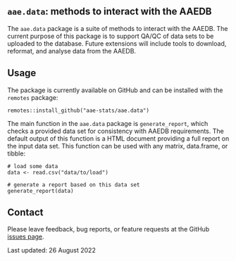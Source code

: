 ## `aae.data`: methods to interact with the AAEDB

The `aae.data` package is a suite of methods to interact with the AAEDB. The current purpose of this package is to support QA/QC of data sets to be uploaded to the database. Future extensions will include tools to download, reformat, and analyse data from the AAEDB.

## Usage

The package is currently available on GitHub and can be installed with the `remotes` package:

```
remotes::install_github("aae-stats/aae.data")
```

The main function in the `aae.data` package is `generate_report`, which checks a provided data set for consistency with AAEDB requirements. The default output of this function is a HTML document providing a full report on the input data set. This function can be used with any matrix, data.frame, or tibble:

```
# load some data
data <- read.csv("data/to/load")

# generate a report based on this data set
generate_report(data)
```

## Contact

Please leave feedback, bug reports, or feature requests at the GitHub [issues page](https://github.com/aae-stats/aae.data/issues).

Last updated: 26 August 2022

